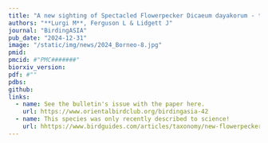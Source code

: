 ```yaml
---
title: "A new sighting of Spectacled Flowerpecker Dicaeum dayakorum - the first in Sabah (Malaysia) for 10 years" 
authors: "**Lurgi M**, Ferguson L & Lidgett J"
journal: "BirdingASIA"
pub_date: "2024-12-31"
image: "/static/img/news/2024_Borneo-8.jpg"
pmid: 
pmcid: #"PMC#######"
biorxiv_version: 
pdf: #""
pdbs:
github:
links:
  - name: See the bulletin's issue with the paper here.
    url: https://www.orientalbirdclub.org/birdingasia-42
  - name: This species was only recently described to science!
    url: hhttps://www.birdguides.com/articles/taxonomy/new-flowerpecker-species-described-from-borneo/
---
```

